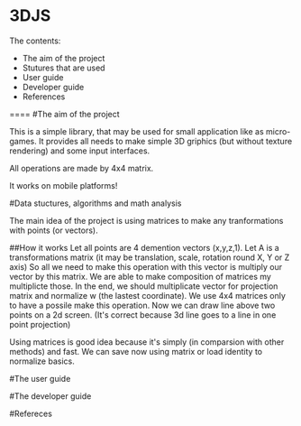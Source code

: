 3DJS
====

The contents:
 - The aim of the project
 - Stutures that are used
 - User guide
 - Developer guide
 - References

====
#The aim of the project

This is a simple library, that may be used for small application like as micro-games. It provides all needs to make simple 3D griphics (but without texture rendering) and some input interfaces.

All operations are made by 4x4 matrix.

It works on mobile platforms!

#Data stuctures, algorithms and math analysis

The main idea of the project is using matrices to make any tranformations with points (or vectors). 

##How it works
Let all points are 4 demention vectors (x,y,z,1).
Let A is a transformations matrix (it may be translation, scale, rotation round X, Y or Z axis)
So all we need to make this operation with this vector is multiply our vector by this matrix.
We are able to make composition of matrices my multiplicte those.
In the end, we should multiplicate vector for projection matrix and normalize w (the lastest coordinate). We use 4x4 matrices only to have a possile make this operation.
Now we can draw line above two points on a 2d screen. (It's correct because 3d line goes to a line in one point projection)

Using matrices is good idea because it's simply (in comparsion with other methods) and fast. We can save now using matrix or load identity to normalize basics.

#The user guide

#The developer guide

#Refereces

